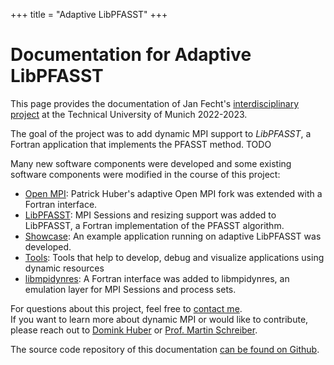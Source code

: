+++
title = "Adaptive LibPFASST"
+++
# Documentation for Adaptive LibPFASST

This page provides the documentation of Jan Fecht's [interdisciplinary project](https://web.archive.org/web/20230520140608/https://www.cit.tum.de/en/cit/studies/degree-programs/master-informatics/interdisciplinary-project/) at the Technical University of Munich 2022-2023.

The goal of the project was to add dynamic MPI support to *LibPFASST*, a Fortran application that implements the PFASST method.
TODO

Many new software components were developed and some existing software components were modified in the course of this project:

 - [Open MPI](@/open-mpi/_index.md): Patrick Huber's adaptive Open MPI fork was extended with a Fortran interface.
 - [LibPFASST](@/libpfasst/_index.md): MPI Sessions and resizing support was added to LibPFASST, a Fortran implementation of the PFASST algorithm.
 - [Showcase](@/showcase/_index.md): An example application running on adaptive LibPFASST was developed.
 - [Tools](@/tools/_index.md): Tools that help to develop, debug and visualize applications using dynamic resources
 - [libmpidynres](@/libmpidynres/_index.md): A Fortran interface was added to libmpidynres, an emulation layer for MPI Sessions and process sets.

For questions about this project, feel free to [contact me](https://fecht.cc).<br/>
If you want to learn more about dynamic MPI or would like to contribute, please reach out to [Domink Huber](https://www.ce.cit.tum.de/caps/mitarbeiter/dominik-huber/) or [Prof. Martin Schreiber](https://www.martin-schreiber.info/).

The source code repository of this documentation [can be found on Github](https://github.com/boi4/libpfasst-doc).
